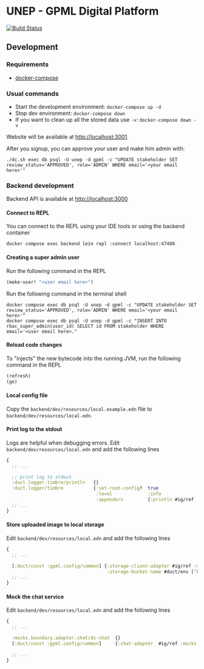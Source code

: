 # UNEP - GPML Digital Platform

[![Build Status](https://akvo.semaphoreci.com/badges/unep-gpml/branches/main.svg?style=shields)](https://akvo.semaphoreci.com/projects/unep-gpml)

## Development

### Requirements

* [docker-compose](https://docs.docker.com/compose/)


### Usual commands

* Start the development environment: `docker-compose up -d`
* Stop dev environment: `docker-compose down`
* If you want to clean up all the stored data use `-v`: `docker-compose down -v`

Website will be available at [http://localhost:3001](http://localhost:3001).

After you signup, you can approve your user and make him admin with:

    ./dc.sh exec db psql -U unep -d gpml -c "UPDATE stakeholder SET review_status='APPROVED', role='ADMIN' WHERE email='<your email here>'"


### Backend development

Backend API is available at [http://localhost:3000](http://localhost:3000)

#### Connect to REPL

You can connect to the REPL using your IDE tools or using the backend container

```
docker compose exec backend lein repl :connect localhost:47480
```

#### Creating a super admin user

Run the following command in the REPL

```clojure
(make-user! "<user email here>")
```

Run the following command in the terminal shell

```
docker compose exec db psql -U unep -d gpml -c "UPDATE stakeholder SET review_status='APPROVED', role='ADMIN' WHERE email='<your email here>'"
docker compose exec db psql -U unep -d gpml -c "INSERT INTO rbac_super_admin(user_id) SELECT id FROM stakeholder WHERE email='<user email here>."
```

#### Reload code changes

To "injects" the new bytecode into the running JVM, run the following command in the REPL

```clojure
(refresh)
(go)
```

#### Local config file

Copy the `backend/dev/resources/local.example.edn` file to `backend/dev/resources/local.edn`.

#### Print log to the stdout

Logs are helpful when debugging errors. Edit `backend/dev/resources/local.edn` and add the following lines

```clojure
{
  ;; ...

  ;; print log to stdout
  :duct.logger.timbre/println   {}
  :duct.logger/timbre           {:set-root-config?  true
                                 :level             :info
                                 :appenders         {:println #ig/ref :duct.logger.timbre/println}}
  ;; ...
}
```

#### Store uploaded image to local storage

Edit `backend/dev/resources/local.edn` and add the following lines

```clojure
{
  ;; ...

  [:duct/const :gpml.config/common] {:storage-client-adapter #ig/ref :mocks.boundary.adapter.storage-client/local-file-system
                                     :storage-bucket-name #duct/env ["LOCAL_FS_STORAGE_BUCKET_NAME" Str]}
  ;; ...
}
```

#### Mock the chat service

Edit `backend/dev/resources/local.edn` and add the following lines

```clojure
{
  ;; ...

  :mocks.boundary.adapter.chat/ds-chat  {}
  [:duct/const :gpml.config/common]     {:chat-adapter  #ig/ref :mocks.boundary.adapter.chat/ds-chat}

  ;; ...
}
```
